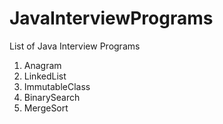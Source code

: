 # JavaInterviewPrograms
List of Java Interview Programs

1. Anagram
2. LinkedList
3. ImmutableClass
4. BinarySearch
5. MergeSort
